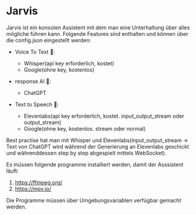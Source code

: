 # Jarvis

Jarvis ist ein konsolen Assistent mit dem man eine Unterhaltung über alles mögliche führen kann.
Folgende Features sind enthalten und können über die config.json eingestellt werden:

- Voice To Text 📝:
    - Whisper(api key erforderlich, kostet)
    - Google(ohne key, kostenlos)

- response AI 🧠:
    - ChatGPT

- Text to Speech 💬:
    - Elevenlabs(api key erforderlich, kostet. input_output_stream oder output_stream)
    - Google(ohne key, kostenlos. stream oder normal)

Best practise hat man mit Whisper und Elevenlabs(input_output_stream -> Text von ChatGPT wird während der Generierung an Elevenlabs geschickt und währenddessen step by step abgespielt mittels WebSocket).


Es müssen folgende programme installiert werden, damit der Asssistent läuft:

1. https://ffmpeg.org/
2. https://mpv.io/

Die Programme müssen über Umgebungsvariablen verfügbar gemacht werden.

